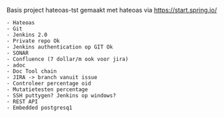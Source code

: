 Basis project hateoas-tst gemaakt met hateoas via https://start.spring.io/

	- Hateoas 
	- Git
	- Jenkins 2.0 
	- Private repo Ok
	- Jenkins authentication op GIT Ok
	- SONAR
	- Confluence (7 dollar/m ook voor jira)
	- adoc
	- Doc Tool chain
	- JIRA -> branch vanuit issue 
	- Controleer percentage oid
	- Mutatietesten percentage
	- SSH puttygen? Jenkins op windows?
	- REST API
	- Embedded postgresq1
	
